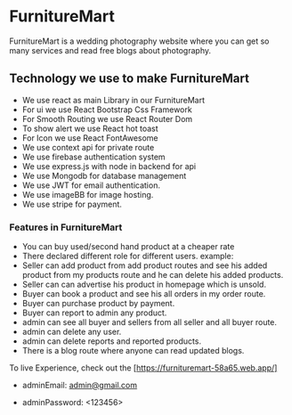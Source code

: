 # FurnitureMart

FurnitureMart is a wedding photography website where you can get so many services and read free blogs about photography.

## Technology we use to make FurnitureMart

- We use react as main Library in our FurnitureMart
- For ui we use React Bootstrap Css Framework
- For Smooth Routing we use React Router Dom
- To show alert we use React hot toast
- For Icon we use React FontAwesome
- We use context api for private route
- We use firebase authentication system
- We use express.js with node in backend for api
- We use Mongodb for database management
- We use JWT for email authentication.
- We use imageBB for image hosting.
- We use stripe for payment.



### Features in FurnitureMart

- You can buy used/second hand product at a cheaper rate
- There declared different role for different users. example: 
- Seller can add product from add product routes and see his added product from my products route and he can delete his added products.
- Seller can can advertise his product in homepage which is unsold.
- Buyer can book a product and see his all orders in my order route.
- Buyer can purchase product by payment.
- Buyer can report to admin any product.
- admin can see all buyer and sellers from all seller and all buyer route.
- admin can delete any user.
- admin can delete reports and reported products.
- There is a blog route where anyone can read updated blogs.



To live Experience, check out the [https://furnituremart-58a65.web.app/]


- adminEmail: <admin@gmail.com>

- adminPassword: <123456>
